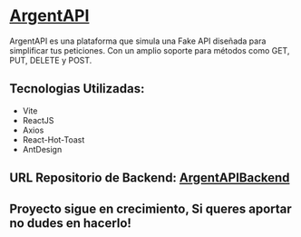 # **[ArgentAPI](https://argent-api-front.vercel.app/)**

ArgentAPI es una plataforma que simula una Fake API diseñada para simplificar tus peticiones. Con un amplio soporte para métodos como GET, PUT, DELETE y POST.

## Tecnologias Utilizadas:

- Vite
- ReactJS
- Axios
- React-Hot-Toast
- AntDesign

## URL Repositorio de Backend: **[ArgentAPIBackend](https://github.com/franad23/argentAPIBack)**

## Proyecto sigue en crecimiento, Si queres aportar no dudes en hacerlo! 



